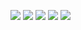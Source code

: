![](https://github-profile-summary-cards.vercel.app/api/cards/profile-details?username=Archietector0&theme=dracula) 
![](https://github-profile-summary-cards.vercel.app/api/cards/repos-per-language?username=Archietector0&theme=dracula) 
![](https://github-profile-summary-cards.vercel.app/api/cards/most-commit-language?username=Archietector0&theme=dracula)
![](https://github-profile-summary-cards.vercel.app/api/cards/stats?username=Archietector0&theme=dracula) 
![](https://github-profile-summary-cards.vercel.app/api/cards/productive-time?username=Archietector0&theme=dracula) 
